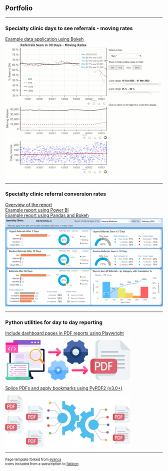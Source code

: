 ## Portfolio

---

### Specialty clinic days to see referrals - moving rates

[Example data application using Bokeh](https://907sjl.github.io/moving-rates-bokeh/)<br>
<a href="/moving-rates-bokeh">
  <img src="images/moving_rates_app.gif?raw=true" alt="Antimated GIF: Moving rates data app"/> 
</a> 

---

### Specialty clinic referral conversion rates 

[Overview of the report](/referrals_report)<br>
[Example report using Power BI](https://907sjl.github.io/referrals_powerbi/)<br>
[Example report using Pandas and Bokeh](https://907sjl.github.io/referrals-bokeh/)<br>
<a href="/referrals_report">
  <img src="images/internal_med_referrals.jpg?raw=true" alt="Picture of referral conversion process report"/> 
</a>

---

### Python utilities for day to day reporting

[Include dashboard pages in PDF reports using Playwright](https://github.com/907sjl/page-capture-utility)<br>
<p><a href="https://github.com/907sjl/page-capture-utility">
  <img src="images/page_capture_utility.svg?raw=true" width="400" alt="SVG image: icon for the Page Capture Utility repo"/> 
</a></p>    

[Splice PDFs and apply bookmarks using PyPDF2 (v3.0+)](https://github.com/907sjl/pdf-splicer)<br>
<p><a href="https://github.com/907sjl/pdf-splicer">
  <img src="images/pdf_splicer.svg?raw=true" width="400" alt="SVG image: icon for the PDF Splicer repo"/> 
</a></p>    





---
<p style="font-size:11px">Page template forked from <a href="https://github.com/evanca/quick-portfolio">evanca</a><br>
Icons included from a subscription to <a href="https://www.flaticon.com/">flaticon</a></p>
<!-- Remove above link if you don't want to attibute -->
